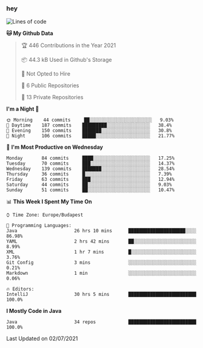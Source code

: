 ### hey

<!--START_SECTION:waka-->
![Lines of code](https://img.shields.io/badge/From%20Hello%20World%20I%27ve%20Written-53485%20lines%20of%20code-blue)

**🐱 My Github Data** 

> 🏆 446 Contributions in the Year 2021
 > 
> 📦 44.3 kB Used in Github's Storage 
 > 
> 🚫 Not Opted to Hire
 > 
> 📜 6 Public Repositories 
 > 
> 🔑 13 Private Repositories  
 > 
**I'm a Night 🦉** 

```text
🌞 Morning    44 commits     ██░░░░░░░░░░░░░░░░░░░░░░░   9.03% 
🌆 Daytime    187 commits    █████████░░░░░░░░░░░░░░░░   38.4% 
🌃 Evening    150 commits    ███████░░░░░░░░░░░░░░░░░░   30.8% 
🌙 Night      106 commits    █████░░░░░░░░░░░░░░░░░░░░   21.77%

```
📅 **I'm Most Productive on Wednesday** 

```text
Monday       84 commits     ████░░░░░░░░░░░░░░░░░░░░░   17.25% 
Tuesday      70 commits     ███░░░░░░░░░░░░░░░░░░░░░░   14.37% 
Wednesday    139 commits    ███████░░░░░░░░░░░░░░░░░░   28.54% 
Thursday     36 commits     █░░░░░░░░░░░░░░░░░░░░░░░░   7.39% 
Friday       63 commits     ███░░░░░░░░░░░░░░░░░░░░░░   12.94% 
Saturday     44 commits     ██░░░░░░░░░░░░░░░░░░░░░░░   9.03% 
Sunday       51 commits     ██░░░░░░░░░░░░░░░░░░░░░░░   10.47%

```


📊 **This Week I Spent My Time On** 

```text
⌚︎ Time Zone: Europe/Budapest

💬 Programming Languages: 
Java                     26 hrs 10 mins      █████████████████████░░░░   86.98% 
YAML                     2 hrs 42 mins       ██░░░░░░░░░░░░░░░░░░░░░░░   8.99% 
XML                      1 hr 7 mins         █░░░░░░░░░░░░░░░░░░░░░░░░   3.76% 
Git Config               3 mins              ░░░░░░░░░░░░░░░░░░░░░░░░░   0.21% 
Markdown                 1 min               ░░░░░░░░░░░░░░░░░░░░░░░░░   0.06%

🔥 Editors: 
IntelliJ                 30 hrs 5 mins       █████████████████████████   100.0%

```

**I Mostly Code in Java** 

```text
Java                     34 repos            █████████████████████████   100.0%

```



 Last Updated on 02/07/2021
<!--END_SECTION:waka-->
